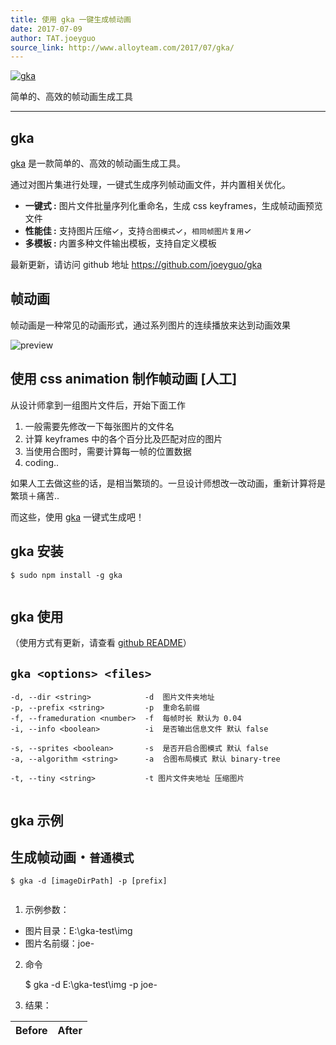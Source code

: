 ```yaml
---
title: 使用 gka 一键生成帧动画
date: 2017-07-09
author: TAT.joeyguo
source_link: http://www.alloyteam.com/2017/07/gka/
---
```


<!-- {% raw %} - for jekyll -->

[![gka](https://user-images.githubusercontent.com/10385585/27863888-bb5e4826-61be-11e7-8994-4b19bb49bb22.png)](https://github.com/joeyguo/gka)

简单的、高效的帧动画生成工具

* * *

## gka

[gka](https://github.com/joeyguo/gka) 是一款简单的、高效的帧动画生成工具。

通过对图片集进行处理，一键式生成序列帧动画文件，并内置相关优化。

-   **一键式 :** 图片文件批量序列化重命名，生成 css keyframes，生成帧动画预览文件
-   **性能佳 :** 支持图片压缩✓，支持`合图模式`✓，`相同帧图片复用`✓
-   **多模板 :** 内置多种文件输出模板，支持自定义模板

最新更新，请访问 github 地址 <https://github.com/joeyguo/gka>

## 帧动画

帧动画是一种常见的动画形式，通过系列图片的连续播放来达到动画效果

![preview](https://cloud.githubusercontent.com/assets/10385585/24502038/ac4bd9f2-157e-11e7-87e0-a9a44aaffafa.gif)

## 使用 css animation 制作帧动画 \[人工]

从设计师拿到一组图片文件后，开始下面工作

1.  一般需要先修改一下每张图片的文件名
2.  计算 keyframes 中的各个百分比及匹配对应的图片
3.  当使用合图时，需要计算每一帧的位置数据
4.  coding..

如果人工去做这些的话，是相当繁琐的。一旦设计师想改一改动画，重新计算将是繁琐＋痛苦..

而这些，使用 [gka](https://github.com/joeyguo/gka) 一键式生成吧！

## gka 安装

    $ sudo npm install -g gka
     

## gka 使用

（使用方式有更新，请查看 [github README](https://github.com/gkajs/gka)）

## `gka <options> <files>`

    -d, --dir <string>            -d  图片文件夹地址
    -p, --prefix <string>         -p  重命名前缀
    -f, --frameduration <number>  -f  每帧时长 默认为 0.04
    -i, --info <boolean>          -i  是否输出信息文件 默认 false
     
    -s, --sprites <boolean>       -s  是否开启合图模式 默认 false
    -a, --algorithm <string>      -a  合图布局模式 默认 binary-tree
     
    -t, --tiny <string>           -t 图片文件夹地址 压缩图片
     

## gka 示例

## 生成帧动画・`普通模式`

    $ gka -d [imageDirPath] -p [prefix] 
     

1. 示例参数：

-   图片目录：E:\\gka-test\\img
-   图片名前缀：joe-

2. 命令

    $ gka -d E:\gka-test\img -p joe-
     

3. 结果：

| Before | After |
| ------ | ----- |


<!-- {% endraw %} - for jekyll -->
